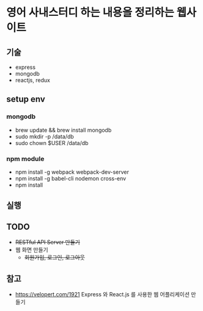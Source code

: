 # 영어 사내스터디 하는 내용을 정리하는 웹사이트

## 기술
* express
* mongodb
* reactjs, redux

## setup env
### mongodb
* brew update && brew install mongodb
* sudo mkdir -p /data/db
* sudo chown $USER /data/db

### npm module
* npm install -g webpack webpack-dev-server
* npm install -g babel-cli nodemon cross-env
* npm install


## 실행


## TODO
* ~~RESTful API Server 만들기~~
* 웹 화면 만들기
  * ~~회원가입, 로그인, 로그아웃~~

## 참고
* https://velopert.com/1921 Express 와 React.js 를 사용한 웹 어플리케이션 만들기